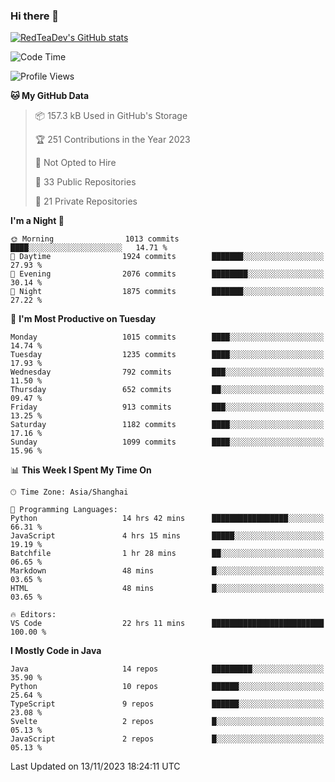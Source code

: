 ### Hi there 👋

<!--
**RedTeaDev/RedTeaDev** is a ✨ _special_ ✨ repository because its `README.md` (this file) appears on your GitHub profile.

Here are some ideas to get you started:

- 🔭 I’m currently working on ...
- 🌱 I’m currently learning ...
- 👯 I’m looking to collaborate on ...
- 🤔 I’m looking for help with ...
- 💬 Ask me about ...
- 📫 How to reach me: ...
- 😄 Pronouns: ...
- ⚡ Fun fact: ...
-->

<!--
[![wakatime](https://wakatime.com/badge/user/6b101ed0-04c0-4490-9283-eb61f2efff96.svg)](https://wakatime.com/@6b101ed0-04c0-4490-9283-eb61f2efff96)
!-->

[![RedTeaDev's GitHub stats](https://github-readme-stats.vercel.app/api?username=RedTeaDev)](https://github.com/anuraghazra/github-readme-stats)
<!--
[![willianrod's wakatime stats](https://github-readme-stats.vercel.app/api/wakatime?username=RedTeaDev)](https://github.com/anuraghazra/github-readme-stats)
!-->
<!--START_SECTION:waka-->
![Code Time](http://img.shields.io/badge/Code%20Time-1%2C846%20hrs%2036%20mins-blue)

![Profile Views](http://img.shields.io/badge/Profile%20Views-2-blue)

**🐱 My GitHub Data** 

> 📦 157.3 kB Used in GitHub's Storage 
 > 
> 🏆 251 Contributions in the Year 2023
 > 
> 🚫 Not Opted to Hire
 > 
> 📜 33 Public Repositories 
 > 
> 🔑 21 Private Repositories 
 > 
**I'm a Night 🦉** 

```text
🌞 Morning                1013 commits        ████░░░░░░░░░░░░░░░░░░░░░   14.71 % 
🌆 Daytime                1924 commits        ███████░░░░░░░░░░░░░░░░░░   27.93 % 
🌃 Evening                2076 commits        ████████░░░░░░░░░░░░░░░░░   30.14 % 
🌙 Night                  1875 commits        ███████░░░░░░░░░░░░░░░░░░   27.22 % 
```
📅 **I'm Most Productive on Tuesday** 

```text
Monday                   1015 commits        ████░░░░░░░░░░░░░░░░░░░░░   14.74 % 
Tuesday                  1235 commits        ████░░░░░░░░░░░░░░░░░░░░░   17.93 % 
Wednesday                792 commits         ███░░░░░░░░░░░░░░░░░░░░░░   11.50 % 
Thursday                 652 commits         ██░░░░░░░░░░░░░░░░░░░░░░░   09.47 % 
Friday                   913 commits         ███░░░░░░░░░░░░░░░░░░░░░░   13.25 % 
Saturday                 1182 commits        ████░░░░░░░░░░░░░░░░░░░░░   17.16 % 
Sunday                   1099 commits        ████░░░░░░░░░░░░░░░░░░░░░   15.96 % 
```


📊 **This Week I Spent My Time On** 

```text
🕑︎ Time Zone: Asia/Shanghai

💬 Programming Languages: 
Python                   14 hrs 42 mins      █████████████████░░░░░░░░   66.31 % 
JavaScript               4 hrs 15 mins       █████░░░░░░░░░░░░░░░░░░░░   19.19 % 
Batchfile                1 hr 28 mins        ██░░░░░░░░░░░░░░░░░░░░░░░   06.65 % 
Markdown                 48 mins             █░░░░░░░░░░░░░░░░░░░░░░░░   03.65 % 
HTML                     48 mins             █░░░░░░░░░░░░░░░░░░░░░░░░   03.65 % 

🔥 Editors: 
VS Code                  22 hrs 11 mins      █████████████████████████   100.00 % 
```

**I Mostly Code in Java** 

```text
Java                     14 repos            █████████░░░░░░░░░░░░░░░░   35.90 % 
Python                   10 repos            ██████░░░░░░░░░░░░░░░░░░░   25.64 % 
TypeScript               9 repos             ██████░░░░░░░░░░░░░░░░░░░   23.08 % 
Svelte                   2 repos             █░░░░░░░░░░░░░░░░░░░░░░░░   05.13 % 
JavaScript               2 repos             █░░░░░░░░░░░░░░░░░░░░░░░░   05.13 % 
```




 Last Updated on 13/11/2023 18:24:11 UTC
<!--END_SECTION:waka-->


